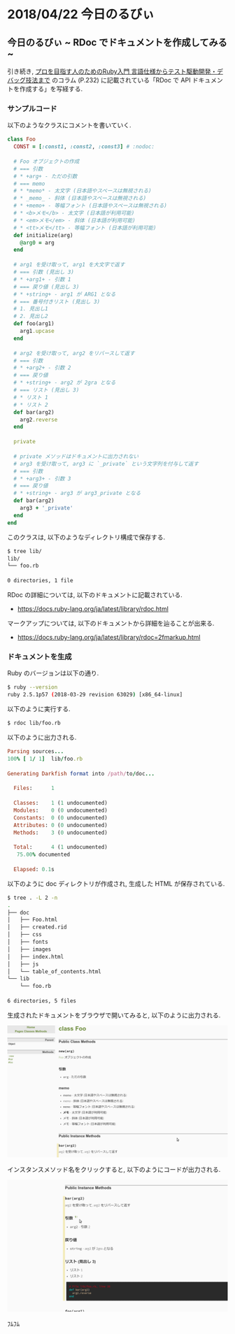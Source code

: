 # 2018/04/22 今日のるびぃ

## 今日のるびぃ ~ RDoc でドキュメントを作成してみる ~

引き続き, [プロを目指す人のためのRuby入門 言語仕様からテスト駆動開発・デバッグ技法まで](http://gihyo.jp/book/2017/978-4-7741-9397-7) のコラム (P.232) に記載されている「RDoc で API ドキュメントを作成する」を写経する.

### サンプルコード

以下のようなクラスにコメントを書いていく.

```ruby
class Foo
  CONST = [:const1, :const2, :const3] # :nodoc:
  
  # Foo オブジェクトの作成
  # === 引数
  # * +arg+ - ただの引数
  # === memo
  # * *memo* - 太文字 (日本語やスペースは無視される)
  # * _memo_ - 斜体 (日本語やスペースは無視される)
  # * +memo+ - 等幅フォント (日本語やスペースは無視される)
  # * <b>メモ</b> - 太文字 (日本語が利用可能)
  # * <em>メモ</em> - 斜体 (日本語が利用可能)
  # * <tt>メモ</tt> - 等幅フォント (日本語が利用可能)
  def initialize(arg)
    @arg0 = arg
  end
 
  # arg1 を受け取って, arg1 を大文字で返す
  # === 引数 (見出し 3)
  # * +arg1+ - 引数 1
  # === 戻り値 (見出し 3)
  # * +string+ - arg1 が ARG1 となる
  # === 番号付きリスト (見出し 3)
  # 1. 見出し1
  # 2. 見出し2
  def foo(arg1)
    arg1.upcase
  end

  # arg2 を受け取って, arg2 をリバースして返す
  # === 引数
  # * +arg2+ - 引数 2  
  # === 戻り値
  # * +string+ - arg2 が 2gra となる
  # === リスト (見出し 3)
  # * リスト 1
  # * リスト 2
  def bar(arg2)
    arg2.reverse
  end

  private

  # private メソッドはドキュメントに出力されない
  # arg3 を受け取って, arg3 に `_private` という文字列を付与して返す
  # === 引数
  # * +arg3+ - 引数 3 
  # === 戻り値
  # * +string+ - arg3 が arg3_private となる
  def bar(arg2)
    arg3 + '_private'
  end
end
```

このクラスは, 以下のようなディレクトリ構成で保存する.

```sh
$ tree lib/
lib/
└── foo.rb

0 directories, 1 file
```

RDoc の詳細については, 以下のドキュメントに記載されている.

* https://docs.ruby-lang.org/ja/latest/library/rdoc.html

マークアップについては, 以下のドキュメントから詳細を辿ることが出来る.

* https://docs.ruby-lang.org/ja/latest/library/rdoc=2fmarkup.html

### ドキュメントを生成

Ruby のバージョンは以下の通り.

```sh
$ ruby --version
ruby 2.5.1p57 (2018-03-29 revision 63029) [x86_64-linux]
```

以下のように実行する.

```sh
$ rdoc lib/foo.rb
```

以下のように出力される.

```ruby
Parsing sources...
100% [ 1/ 1]  lib/foo.rb

Generating Darkfish format into /path/to/doc...

  Files:      1

  Classes:    1 (1 undocumented)
  Modules:    0 (0 undocumented)
  Constants:  0 (0 undocumented)
  Attributes: 0 (0 undocumented)
  Methods:    3 (0 undocumented)

  Total:      4 (1 undocumented)
   75.00% documented

  Elapsed: 0.1s

```

以下のように doc ディレクトリが作成され, 生成した HTML が保存されている.

```sh
$ tree . -L 2 -n
.
├── doc
│   ├── Foo.html
│   ├── created.rid
│   ├── css
│   ├── fonts
│   ├── images
│   ├── index.html
│   ├── js
│   └── table_of_contents.html
└── lib
    └── foo.rb

6 directories, 5 files
```

生成されたドキュメントをブラウザで開いてみると, 以下のように出力される.

![image](./images/2018042201.png)

インスタンスメソッド名をクリックすると, 以下のようにコードが出力される.

![image](./images/2018042202.png)

ﾌﾑﾌﾑ
